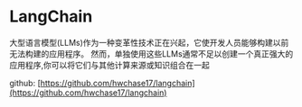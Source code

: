 # LangChain

大型语言模型(LLMs)作为一种变革性技术正在兴起，它使开发人员能够构建以前无法构建的应用程序。
然而，单独使用这些LLMs通常不足以创建一个真正强大的应用程序,你可以将它们与其他计算来源或知识组合在一起

github: [https://github.com/hwchase17/langchain](https://github.com/hwchase17/langchain)